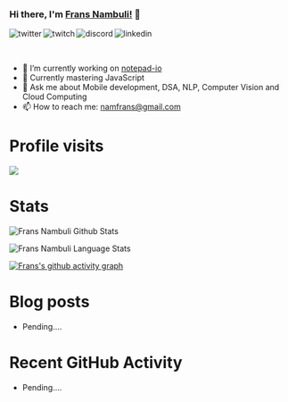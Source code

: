 ### Hi there, I'm [Frans Nambuli!](https://namfrans.onrender.com) 👋

<p>
<a href="https://twitter.com/FransNambuli">
   <img align="left" alt="twitter" src="https://img.shields.io/badge/Twitter-1DA1F2?style=for-the-badge&logo=twitter&logoColor=white" />
</a>&nbsp;&nbsp;

<a href="https://www.twitch.tv/totlaatfr">
   <img align="left" alt="twitch" src="https://img.shields.io/badge/Twitch-9146FF?style=for-the-badge&logo=twitch&logoColor=white" />
</a>&nbsp;&nbsp;

<a href="https://discord.gg/CeEWJ2Zb">
   <img align="left" alt="discord" src="https://img.shields.io/badge/Discord-7289DA?style=for-the-badge&logo=discord&logoColor=white" />
</a>&nbsp;&nbsp;

<a href="https://www.linkedin.com/in/frans-nt-nambuli-6497181a6/">
   <img align="left" alt="linkedin" src="https://img.shields.io/badge/LinkedIn-0077B5?style=for-the-badge&logo=linkedin&logoColor=white" />
</a>
<p/>

<br/>
<p>

- 🔭 I’m currently working on [notepad-io](https://github.com/notepad-io)
- 🌱 Currently mastering JavaScript
- 💬 Ask me about Mobile development, DSA, NLP, Computer Vision and Cloud Computing
- 📫 How to reach me: [namfrans@gmail.com](namfrans@gmail.com)

</p>

# Profile visits
![](https://komarev.com/ghpvc/?username=namfrans&style=for-the-badge)

# Stats
![Frans Nambuli Github Stats](https://github-readme-stats.vercel.app/api?username=namfrans&show_icons=true&include_all_commits=true&theme=radical)

![Frans Nambuli Language Stats](https://github-readme-stats.vercel.app/api/top-langs/?username=namfrans&layout=compact&theme=radical)

[![Frans's github activity graph](https://github-readme-activity-graph.cyclic.app/graph?username=namfrans&theme=github-compact)](https://github.com/ashutosh00710/github-readme-activity-graph)

# Blog posts
<!-- BLOG-POST-LIST:START -->
- Pending....
<!-- BLOG-POST-LIST:END -->

# Recent GitHub Activity
- Pending....
<!--START_SECTION:activity-->
<!-- 1. 🗣 Commented on [#28](https://github.com/santoshyadavdev/angular-snippets/issues/28) in [santoshyadavdev/angular-snippets](https://github.com/santoshyadavdev/angular-snippets)
2. 🎉 Merged PR [#19](https://github.com/santoshyadavdev/angular-snippets/pull/19) in [santoshyadavdev/angular-snippets](https://github.com/santoshyadavdev/angular-snippets)
3. 🗣 Commented on [#1](https://github.com/santoshyadavdev/GitHubTips/issues/1) in [santoshyadavdev/GitHubTips](https://github.com/santoshyadavdev/GitHubTips)
4. ❗️ Opened issue [#1](https://github.com/santoshyadavdev/GitHubTips/issues/1) in [santoshyadavdev/GitHubTips](https://github.com/santoshyadavdev/GitHubTips)
5. ❗️ Opened issue [#27](https://github.com/santoshyadavdev/angular-snippets/issues/27) in [santoshyadavdev/angular-snippets](https://github.com/santoshyadavdev/angular-snippets) -->
<!--END_SECTION:activity-->
